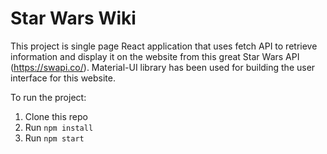 # Star Wars Wiki
This project is single page React application that uses fetch API to retrieve information and display it on the website from this great Star Wars API (https://swapi.co/). Material-UI library has been used for building the user interface for this website. 

To run the project:
1. Clone this repo
2. Run `npm install`
3. Run `npm start`